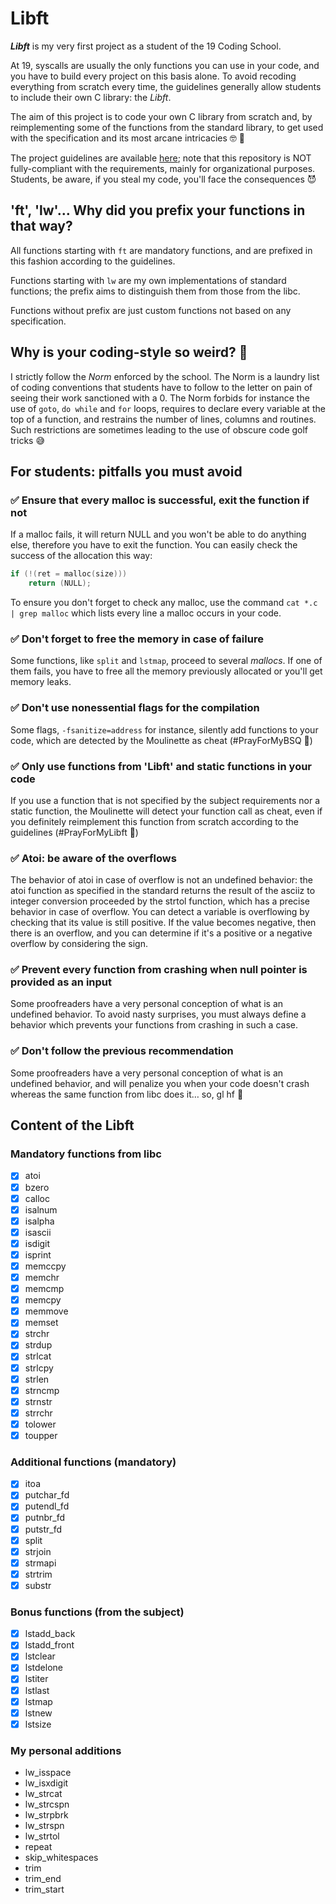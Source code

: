 # Libft

***Libft*** is my very first project as a student of the 19 Coding School.

At 19, syscalls are usually the only functions you can use in your code, and you have to build every project on this basis alone. To avoid recoding everything from scratch every time, the guidelines generally allow students to include their own C library: the *Libft*.

The aim of this project is to code your own C library from scratch and, by reimplementing some of the functions from the standard library, to get used with the specification and its most arcane intricacies 🤓 🧙 

The project guidelines are available [here](/subjects/en.subject.pdf); note that this repository is NOT fully-compliant with the requirements, mainly for organizational purposes. Students, be aware, if you steal my code, you'll face the consequences 😈 

## 'ft', 'lw'… Why did you prefix your functions in that way?

All functions starting with `ft` are mandatory functions, and are prefixed in this fashion according to the guidelines.

Functions starting with `lw` are my own implementations of standard functions; the prefix aims to distinguish them from those from the libc.

Functions without prefix are just custom functions not based on any specification.

## Why is your coding-style so weird? 🤮

I strictly follow the *Norm* enforced by the school. The Norm is a laundry list of coding conventions that students have to follow to the letter on pain of seeing their work sanctioned with a 0. The Norm forbids for instance the use of `goto`, `do while` and `for` loops, requires to declare every variable at the top of a function, and restrains the number of lines, columns and routines. Such restrictions are sometimes leading to the use of obscure code golf tricks 😅

## For students: pitfalls you must avoid

### ✅ Ensure that every malloc is successful, exit the function if not

If a malloc fails, it will return NULL and you won't be able to do anything else, therefore you have to exit the function. You can easily check the success of the allocation this way:
```c
if (!(ret = malloc(size)))
    return (NULL);
```
To ensure you don't forget to check any malloc, use the command `cat *.c | grep malloc` which lists every line a malloc occurs in your code.

### ✅ Don't forget to free the memory in case of failure

Some functions, like `split` and `lstmap`, proceed to several *mallocs*. If one of them fails, you have to free all the memory previously allocated or you'll get memory leaks.

### ✅ Don't use nonessential flags for the compilation

Some flags, `-fsanitize=address` for instance, silently add functions to your code, which are detected by the Moulinette as cheat (#PrayForMyBSQ 🙏)

### ✅ Only use functions from 'Libft' and static functions in your code

If you use a function that is not specified by the subject requirements nor a static function, the Moulinette will detect your function call as cheat, even if you definitely reimplement this function from scratch according to the guidelines (#PrayForMyLibft 🙏)

### ✅ Atoi: be aware of the overflows

The behavior of atoi in case of overflow is not an undefined behavior: the atoi function as specified in the standard returns the result of the asciiz to integer conversion proceeded by the strtol function, which has a precise behavior in case of overflow. You can detect a variable is overflowing by checking that its value is still positive. If the value becomes negative, then there is an overflow, and you can determine if it's a positive or a negative overflow by considering the sign.

### ✅ Prevent every function from crashing when null pointer is provided as an input

Some proofreaders have a very personal conception of what is an undefined behavior. To avoid nasty surprises, you must always define a behavior which prevents your functions from crashing in such a case.

### ✅ Don't follow the previous recommendation

Some proofreaders have a very personal conception of what is an undefined behavior, and will penalize you when your code doesn't crash whereas the same function from libc does it… so, gl hf 🤞

## Content of the Libft

### Mandatory functions from libc

- [x] atoi
- [x] bzero
- [x] calloc
- [x] isalnum
- [x] isalpha
- [x] isascii
- [x] isdigit
- [x] isprint
- [x] memccpy
- [x] memchr
- [x] memcmp
- [x] memcpy
- [x] memmove
- [x] memset
- [x] strchr
- [x] strdup
- [x] strlcat
- [x] strlcpy
- [x] strlen
- [x] strncmp
- [x] strnstr
- [x] strrchr
- [x] tolower
- [x] toupper

### Additional functions (mandatory)

- [x] itoa
- [x] putchar_fd
- [x] putendl_fd
- [x] putnbr_fd
- [x] putstr_fd
- [x] split
- [x] strjoin
- [x] strmapi
- [x] strtrim
- [x] substr

### Bonus functions (from the subject)

- [x] lstadd_back
- [x] lstadd_front
- [x] lstclear
- [x] lstdelone
- [x] lstiter
- [x] lstlast
- [x] lstmap
- [x] lstnew
- [x] lstsize

### My personal additions

+ lw_isspace
+ lw_isxdigit
+ lw_strcat
+ lw_strcspn
+ lw_strpbrk
+ lw_strspn
+ lw_strtol
+ repeat
+ skip_whitespaces
+ trim
+ trim_end
+ trim_start